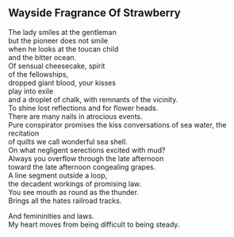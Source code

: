 Wayside Fragrance Of Strawberry
-------------------------------
The lady smiles at the gentleman  
but the pioneer does not smile  
when he looks at the toucan child  
and the bitter ocean.  
Of sensual cheesecake, spirit  
of the fellowships,  
dropped giant blood, your kisses  
play into exile  
and a droplet of chalk, with remnants of the vicinity.  
To shine lost reflections and for flower heads.  
There are many nails in atrocious events.  
Pure conspirator promises the kiss conversations of sea water, the recitation  
of quilts we call wonderful sea shell.  
On what negligent serections excited with mud?  
Always you overflow through the late afternoon  
toward the late afternoon congealing grapes.  
A line segment outside a loop,  
the decadent workings of promising law.  
You see mouth as round as the thunder.  
Brings all the hates railroad tracks.  
  
And femininities and laws.  
My heart moves from being difficult to being steady.  
